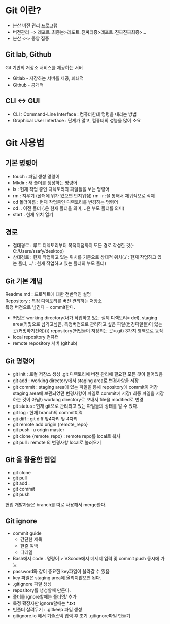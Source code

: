 # Git 이란?
- 분산 버전 관리 프로그램
- 버전관리 => 레포트_최종본>레포트_진짜최종>레포트_진짜진짜최종>...
- 분산 <-> 중앙 집중
## Git lab, Github
Git 기반의 저장소 서비스를 제공하는 서버
- Gitlab - 저장하는 서버를 제공, 폐쇄적
- Github - 공개적
## CLI <-> GUI
- CLI : Command-Line Interface : 컴퓨터한테 명령을 내리는 방법
- Graphical User Interface : 단계가 많고, 컴퓨터의 성능을 많이 소요


# Git 사용법
## 기본 명령어
- touch : 파일 생성 명령어
- Mkdir : 새 폴더를 생성하는 명령어
- ls : 현재 작업 중인 디렉토리의 파일들을 보는 명령어
- rm : 지우기 (폴더에 뭐가 있으면 안지워짐)
rm -r :을 통해서 재귀적으로 삭제
- cd 폴더이름 : 현재 작업중인 디렉토리를 변경하는 명령어
- cd .. 이전 폴더 (.은 현재 폴더을 의미, ..은 부모 폴더를 의미)
- start . 현재 위치 열기

## 경로
- 절대경로 : 루트 디렉토리부터 목적지점까지 모든 경로 작성한 것(-C:/Users/ssafy/desktop)  
- 상대경로 : 현재 작업하고 있는 위치를 기준으로 상대적 위치(./ : 현재 작업하고 있는 폴더, ../ : 현재 작업하고 있는 폴더의 부모 폴더)

## Git 기본 개념
Readme.md : 프로젝트에 대한 전반적인 설명  
Repository : 특정 디렉토리를 버전 관리하는 저장소  
특정 버전으로 남긴다 = commit한다.
- 커밋은 working directory(내가 작업하고 있는 실제 디렉토리= del),   staging area(커밋으로 남기고싶은, 특정버전으로 관리하고 싶은 파일(변경파일들)이 있는 곳(커밋하기전에)())   repository(커밋들이 저장되는 곳=.git) 3가지 영역으로 동작
- local repository 컴퓨터
- remote repository 서버 (github)

## Git 명령어
- git init : 로컬 저장소 생성
.git 디렉토리에 버전 관리에 필요한 모든 것이 들어있음
- git add : working directory에서 staging area로 변경사항을 저장
- git commit : staging area에 있는 파일을 통해 repository에 commit이 저장  
staging area에 보관되었던 변경사항이 파일로 commit에 저장( 최종 파일을 저장하는 것이 아님!)
working directory로 보내서 file을 modified로 변경
- git status : 현재 git으로 관리되고 있는 파일들의 상태를 알 수 있다.
- git log : 현재 branch의 commit이력
- git diff : git diff 앞4자리 앞 4자리
- git remote add origin {remote_repo}
- git push -u origin master
- git clone {remote_repo} : remote repo를 local로 복사
- git pull :  remote 의 변경사항 local로 불러오기

## Git 을 활용한 협업
- git clone
- git pull
- git add .
- git commit
- git push

현업 개발자들은 branch를 따로 사용해서 merge한다.

## Git ignore
- commit guide
  - 간단한 제목
  - 한줄 여백
  - 디테일
- Bash에서 code . 명령어 > VScode에서 메세지 입력 및 commit push 동시에 가능
- password와 같이 중요한 key파일이 올라갈 수 있음
- key 파일은 staging area에 올리지않으면 된다.
- .gitignore 파일 생성 
- repository를 생성할때 만든다.
- 폴더를 ignore할때는 폴더명/ 추가
- 특정 확장자만 ignore할때는 \*.txt
- 빈폴더 살려두기 : .gitkeep 파일 생성
- gitignore.io 에서 기술스택 입력 후 초기 .gitignore파일 만들기
